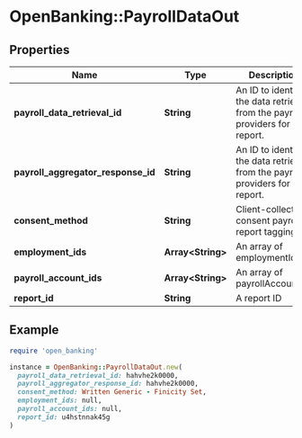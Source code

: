 # OpenBanking::PayrollDataOut

## Properties

| Name | Type | Description | Notes |
| ---- | ---- | ----------- | ----- |
| **payroll_data_retrieval_id** | **String** | An ID to identify the data retrieved from the payroll providers for the report. | [optional] |
| **payroll_aggregator_response_id** | **String** | An ID to identify the data retrieved from the payroll providers for the report. | [optional] |
| **consent_method** | **String** | Client-collected consent payroll report tagging. | [optional] |
| **employment_ids** | **Array&lt;String&gt;** | An array of employmentIds | [optional] |
| **payroll_account_ids** | **Array&lt;String&gt;** | An array of payrollAccountIds | [optional] |
| **report_id** | **String** | A report ID | [optional] |

## Example

```ruby
require 'open_banking'

instance = OpenBanking::PayrollDataOut.new(
  payroll_data_retrieval_id: hahvhe2k0000,
  payroll_aggregator_response_id: hahvhe2k0000,
  consent_method: Written Generic - Finicity Set,
  employment_ids: null,
  payroll_account_ids: null,
  report_id: u4hstnnak45g
)
```


